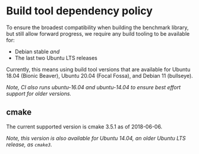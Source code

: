 # Build tool dependency policy

To ensure the broadest compatibility when building the benchmark library, but
still allow forward progress, we require any build tooling to be available for:

* Debian stable _and_
* The last two Ubuntu LTS releases

Currently, this means using build tool versions that are available for Ubuntu
18.04 (Bionic Beaver), Ubuntu 20.04 (Focal Fossa), and Debian 11 (bullseye).

_Note, CI also runs ubuntu-16.04 and ubuntu-14.04 to ensure best effort support
for older versions._

## cmake
The current supported version is cmake 3.5.1 as of 2018-06-06.

_Note, this version is also available for Ubuntu 14.04, an older Ubuntu LTS
release, as `cmake3`._
